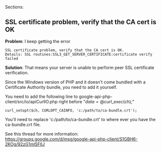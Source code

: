 Sections:


## SSL certificate problem, verify that the CA cert is OK ##

**Problem**: I keep getting the error
```
SSL certificate problem, verify that the CA cert is OK.
Details: SSL routines:SSL3_GET_SERVER_CERTIFICATE:certificate verify failed
```

**Solution**:
That means your server is unable to perform peer SSL certificate verification.

Since the Windows version of PHP and it doesn't come bundled with a Certificate Authority bundle, you need to add it yourself.

You need to add the following line to google-api-php-client/src/io/apiCurlIO.php right before "$data = @curl\_exec($ch);"
```
curl_setopt($ch, CURLOPT_CAINFO, 'c:/path/to/ca-bundle.crt');
```

You'll need to replace 'c:/path/to/ca-bundle.crt' to where ever you have the ca-bundle.crt file.

See this thread for more information:
https://groups.google.com/d/msg/google-api-php-client/S1GBH6-2KOg/92zG1mlSFIIJ